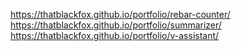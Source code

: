 https://thatblackfox.github.io/portfolio/rebar-counter/
https://thatblackfox.github.io/portfolio/summarizer/
https://thatblackfox.github.io/portfolio/v-assistant/
